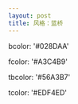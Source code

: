 ```yaml
---
layout: post
title: 风格：蓝桥
---
```


bcolor: '#028DAA'

fcolor: '#A3C4B9'

tbcolor: '#56A3B7'

tcolor: '#EDF4ED'